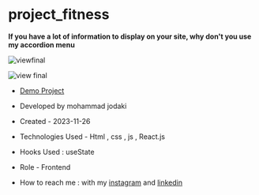﻿# project_fitness
**If you have a lot of information to display on your site, why don't you use my accordion menu**

![viewfinal](https://s8.uupload.ir/files/screenshot_(76)_ybir.png)

![view final](https://s8.uupload.ir/files/screenshot_(79)_koa3.png)

- [Demo Project](https://mohammadjodaki.github.io/project_fitness/)

- Developed by mohammad jodaki

- Created - 2023-11-26

- Technologies Used - Html , css , js , React.js

- Hooks Used : useState 

- Role - Frontend

- How to reach me : with my [instagram](https://www.instagram.com/-) and [linkedin](https://www.linkedin.com/in/-)

